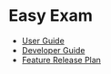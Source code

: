 # Easy Exam
* [User Guide](https://github.com/utec-cs2901-2019-2/easy-exam-grupo-uno/blob/master/User-Guide/USER_GUIDE.md)
* [Developer Guide](https://github.com/utec-cs2901-2019-2/easy-exam-grupo-uno/blob/master/Developer-Guide/DEVELOPER_GUIDE.md)
* [Feature Release Plan](https://github.com/utec-cs2901-2019-2/easy-exam-grupo-uno/blob/master/Developer-Guide/FEATURE_RELEASE_PLAN.md)
